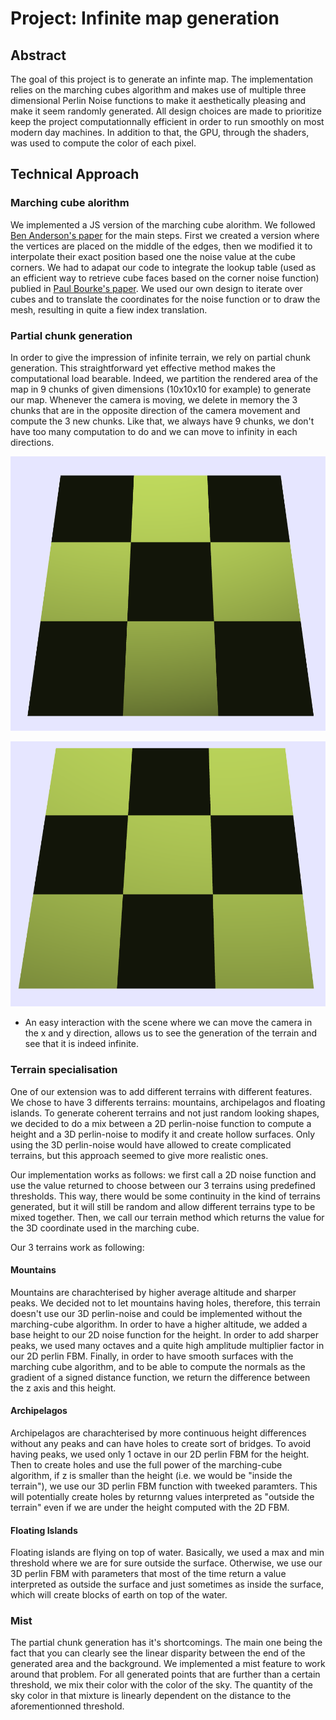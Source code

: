 # Project: Infinite map generation

## Abstract
The goal of this project is to generate an infinte map. The implementation relies on the marching cubes algorithm and makes use of multiple three dimensional Perlin Noise functions to make it aesthetically pleasing and make it seem randomly generated. All design choices are made to prioritize keep the project computationnally efficient in order to run smoothly on most modern day machines. In addition to that, the GPU, through the shaders, was used to compute the color of each pixel. 

## Technical Approach

### Marching cube alorithm

We implemented a JS version of the marching cube alorithm. We followed [Ben Anderson's paper](https://www.cs.carleton.edu/cs_comps/0405/shape/marching_cubes.html) for the main steps. First we created a version where the vertices are placed on the middle of the edges, then we modified it to interpolate their exact position based one the noise value at the cube corners. We had to adapat our code to integrate the lookup table (used as an efficient way to retrieve cube faces based on the corner noise function) publied in [Paul Bourke's paper](http://paulbourke.net/geometry/polygonise/). We used our own design to iterate over cubes and to translate the coordinates for the noise function or to draw the mesh, resulting in quite a fiew index translation.

### Partial chunk generation

In order to give the impression of infinite terrain, we rely on partial chunk generation. This straightforward yet effective method makes the computational load bearable. Indeed, we partition the rendered area of the map in 9 chunks of given dimensions (10x10x10 for example) to generate our map. Whenever the camera is moving, we delete in memory the 3 chunks that are in the opposite direction of the camera movement and compute the 3 new chunks. Like that, we always have 9 chunks, we don't have too many computation to do and we can move to infinity in each directions.

![Original plane chunks](proposal_template/images/plane1.png)

![Plane chunks generated by moving up](proposal_template/images/plane2.png)

- An easy interaction with the scene where we can move the camera in the x and y direction, allows us to see the generation of the terrain and see that it is indeed infinite.

### Terrain specialisation
One of our extension was to add different terrains with different features. We chose to have 3 differents terrains: mountains, archipelagos and floating islands. To generate coherent terrains and not just random looking shapes, we decided to do a mix between a 2D perlin-noise function to compute a height and a 3D perlin-noise to modify it and create hollow surfaces. Only using the 3D perlin-noise would have allowed to create complicated terrains, but this approach seemed to give more realistic ones.

Our implementation works as follows: we first call a 2D noise function and use the value returned to choose between our 3 terrains using predefined thresholds. This way, there would be some continuity in the kind of terrains generated, but it will still be random and allow different terrains type to be mixed together. Then, we call our terrain method which returns the value for the 3D coordinate used in the marching cube.

Our 3 terrains work as following:

#### Mountains
Mountains are charachterised by higher average altitude and sharper peaks. We decided not to let mountains having holes, therefore, this terrain doesn't use our 3D perlin-noise and could be implemented without the marching-cube algorithm. In order to have a higher altitude, we added a base height to our 2D noise function for the height. In order to add sharper peaks, we used many octaves and a quite high amplitude multiplier factor in our 2D perlin FBM. Finally, in order to have smooth surfaces with the marching cube algorithm, and to be able to compute the normals as the gradient of a signed distance function, we return the difference between the z axis and this height.

#### Archipelagos
Archipelagos are charachterised by more continuous height differences without any peaks and can have holes to create sort of bridges. To avoid having peaks, we used only 1 octave in our 2D perlin FBM for the height. Then to create holes and use the full power of the marching-cube algorithm, if z is smaller than the height (i.e. we would be "inside the terrain"), we use our 3D perlin FBM function with tweeked paramters. This will potentially create holes by returnng values interpreted as "outside the terrain" even if we are under the height computed with the 2D FBM.

#### Floating Islands
Floating islands are flying on top of water. Basically, we used a max and min threshold where we are for sure outside the surface. Otherwise, we use our 3D perlin FBM with parameters that most of the time return a value interpreted as outside the surface and just sometimes as inside the surface, which will create blocks of earth on top of the water.


### Mist
The partial chunk generation has it's shortcomings. The main one being the fact that you can clearly see the linear disparity between the end of the generated area and the background. We implemented a mist feature to work around that problem. For all generated points that are further than a certain threshold, we mix their color with the color of the sky. The quantity of the sky color in that mixture is linearly dependent on the distance to the aforementionned threshold.


